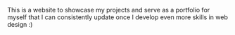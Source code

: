 This is a website to showcase my projects and serve as a portfolio for myself that I can consistently update once I develop even more skills in web design :)